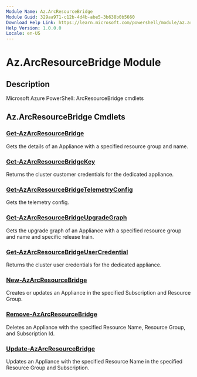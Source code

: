 ```yaml
---
Module Name: Az.ArcResourceBridge
Module Guid: 329aa971-c12b-4d4b-abe5-3b638b0b5660
Download Help Link: https://learn.microsoft.com/powershell/module/az.arcresourcebridge
Help Version: 1.0.0.0
Locale: en-US
---
```


# Az.ArcResourceBridge Module
## Description
Microsoft Azure PowerShell: ArcResourceBridge cmdlets

## Az.ArcResourceBridge Cmdlets
### [Get-AzArcResourceBridge](Get-AzArcResourceBridge.md)
Gets the details of an Appliance with a specified resource group and name.

### [Get-AzArcResourceBridgeKey](Get-AzArcResourceBridgeKey.md)
Returns the cluster customer credentials for the dedicated appliance.

### [Get-AzArcResourceBridgeTelemetryConfig](Get-AzArcResourceBridgeTelemetryConfig.md)
Gets the telemetry config.

### [Get-AzArcResourceBridgeUpgradeGraph](Get-AzArcResourceBridgeUpgradeGraph.md)
Gets the upgrade graph of an Appliance with a specified resource group and name and specific release train.

### [Get-AzArcResourceBridgeUserCredential](Get-AzArcResourceBridgeUserCredential.md)
Returns the cluster user credentials for the dedicated appliance.

### [New-AzArcResourceBridge](New-AzArcResourceBridge.md)
Creates or updates an Appliance in the specified Subscription and Resource Group.

### [Remove-AzArcResourceBridge](Remove-AzArcResourceBridge.md)
Deletes an Appliance with the specified Resource Name, Resource Group, and Subscription Id.

### [Update-AzArcResourceBridge](Update-AzArcResourceBridge.md)
Updates an Appliance with the specified Resource Name in the specified Resource Group and Subscription.


